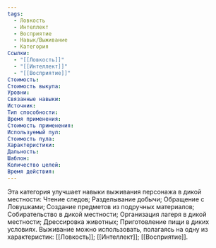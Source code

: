 ```yaml
---
tags:
  - Ловкость
  - Интеллект
  - Восприятие
  - Навык/Выживание
  - Категория
Ссылки:
  - "[[Ловкость]]"
  - "[[Интеллект]]"
  - "[[Восприятие]]"
Стоимость:
Стоимость выкупа:
Уровни:
Связанные навыки:
Источник:
Тип способности:
Время применения:
Стоимость применения:
Используемый пул:
Стоимость пула:
Характеристики:
Дальность:
Шаблон:
Количество целей:
Время действия:
---
```

Эта категория улучшает навыки выживания персонажа в дикой местности: Чтение следов; Разделывание добычи; Обращение с Ловушками; Создание предметов из подручных материалов; Собирательство в дикой местности; Организация лагеря в дикой местности; Дрессировка животных; Приготовление пищи в диких условиях. Выживание можно использовать, полагаясь на одну из характеристик: [[Ловкость]]; [[Интеллект]]; [[Восприятие]]. 